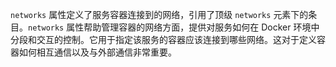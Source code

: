 `networks` 属性定义了服务容器连接到的网络，引用了顶级 `networks` 元素下的条目。`networks` 属性帮助管理容器的网络方面，提供对服务如何在 Docker 环境中分段和交互的控制。它用于指定该服务的容器应该连接到哪些网络。这对于定义容器如何相互通信以及与外部通信非常重要。